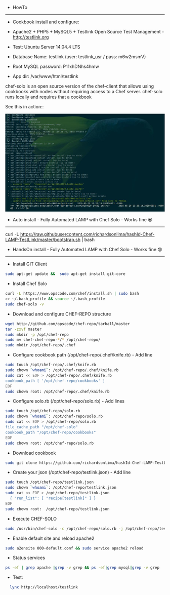 * HowTo
------------
* Cookbook install and configure:
* Apache2 + PHP5 + MySQL5 + Testlink Open Source Test Management - http://testlink.org

* Test: Ubuntu Server 14.04.4 LTS
* Database Name: testlink (user: testlink_usr / pass: m6w2msmV)
* Root MySQL password: P11xhDNhs4hmw
* App dir: /var/www/html/testlink



chef-solo is an open source version of the chef-client that allows using cookbooks with nodes
without requiring access to a Chef server.
chef-solo runs locally and requires that a cookbook

See this in action::

![alt tag](https://raw.githubusercontent.com/richardsonlima/hashId-Chef-LAMP-TestLink/master/images/running-001.jpg)


- Auto install - Fully Automated LAMP with Chef Solo - Works fine :sunglasses:
------------
curl -L https://raw.githubusercontent.com/richardsonlima/hashId-Chef-LAMP-TestLink/master/bootstrap.sh | bash


- HandsOn install - Fully Automated LAMP with Chef Solo - Works fine :sunglasses:
------------

* Install GIT Client
``` bash
sudo apt-get update &&  sudo apt-get install git-core
```

* Install Chef Solo
``` bash
curl -L https://www.opscode.com/chef/install.sh | sudo bash
>> ~/.bash_profile && source ~/.bash_profile
sudo chef-solo -v
```

* Download and configure CHEF-REPO structure
``` bash
wget http://github.com/opscode/chef-repo/tarball/master
tar -zxvf master
sudo mkdir -p /opt/chef-repo
sudo mv chef-chef-repo-*/* /opt/chef-repo/
sudo mkdir /opt/chef-repo/.chef
```

* Configure cookbook path (/opt/chef-repo/.chef/knife.rb) - Add line
``` bash
sudo touch /opt/chef-repo/.chef/knife.rb
sudo chown `whoami`: /opt/chef-repo/.chef/knife.rb
sudo cat << EOF > /opt/chef-repo/.chef/knife.rb
cookbook_path [ '/opt/chef-repo/cookbooks' ]
EOF
sudo chown root: /opt/chef-repo/.chef/knife.rb
```

* Configure solo.rb (/opt/chef-repo/solo.rb) - Add lines
``` bash
sudo touch /opt/chef-repo/solo.rb
sudo chown `whoami`: /opt/chef-repo/solo.rb
sudo cat << EOF > /opt/chef-repo/solo.rb
file_cache_path "/opt/chef-solo"
cookbook_path "/opt/chef-repo/cookbooks"
EOF
sudo chown root: /opt/chef-repo/solo.rb
```

* Download cookbook
``` bash
sudo git clone https://github.com/richardsonlima/hashId-Chef-LAMP-TestLink.git -l /opt/chef-repo/cookbooks/testlink
```

* Create your json (/opt/chef-repo/testlink.json) - Add line
``` bash
sudo touch /opt/chef-repo/testlink.json
sudo chown `whoami`: /opt/chef-repo/testlink.json
sudo cat << EOF > /opt/chef-repo/testlink.json
  { "run_list": [ "recipe[testlink]" ] }
EOF
sudo chown root:  /opt/chef-repo/testlink.json
```

* Execute CHEF-SOLO
``` bash
sudo /usr/bin/chef-solo -c /opt/chef-repo/solo.rb -j /opt/chef-repo/testlink.json
```

* Enable default site and reload apache2
``` bash
sudo a2ensite 000-default.conf && sudo service apache2 reload
```

* Status services
``` bash
ps -ef | grep apache |grep -v grep && ps -ef|grep mysql|grep -v grep
```   

* Test:
``` bash
  lynx http://localhost/testlink
```
